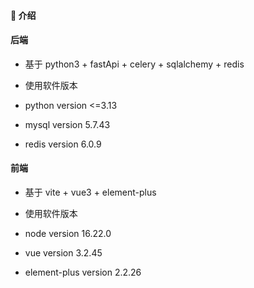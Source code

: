 #### 🌈 介绍

#### 后端
- 基于 python3 + fastApi + celery + sqlalchemy + redis

- 使用软件版本
- python version <=3.13
- mysql version 5.7.43
- redis version 6.0.9

#### 前端

- 基于 vite + vue3 + element-plus

- 使用软件版本
- node version 16.22.0
- vue  version 3.2.45
- element-plus  version 2.2.26


